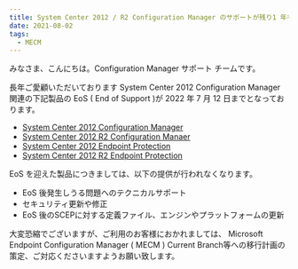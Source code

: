 ```yaml
---
title: System Center 2012 / R2 Configuration Manager のサポートが残り1 年を切りました
date: 2021-08-02
tags:
  - MECM
---
```


みなさま、こんにちは。Configuration Manager サポート チームです。

長年ご愛顧いただいております System Center 2012 Configuration Manager 関連の下記製品の EoS ( End of Support )が 2022 年 7 月 12 日までとなっております。

- [System Center 2012 Configuration Manager](https://docs.microsoft.com/en-us/lifecycle/products/microsoft-system-center-2012-configuration-manager)
- [System Center 2012 R2 Configuration Manaer](https://docs.microsoft.com/en-us/lifecycle/products/microsoft-system-center-2012-r2-configuration-manager)
- [System Center 2012 Endpoint Protection](https://docs.microsoft.com/en-us/lifecycle/products/microsoft-system-center-2012-endpoint-protection)
- [System Center 2012 R2 Endpoint Protection](https://docs.microsoft.com/en-us/lifecycle/products/microsoft-system-center-2012-r2-endpoint-protection)


EoS を迎えた製品につきましては、以下の提供が行われなくなります。

- EoS 後発生しうる問題へのテクニカルサポート
- セキュリティ更新や修正
- EoS 後のSCEPに対する定義ファイル、エンジンやプラットフォームの更新

大変恐縮でございますが、ご利用のお客様におかれましては、 Microsoft Endpoint Configuration Manager ( MECM ) Current Branch等への移行計画の策定、ご対応くださいますようお願い致します。

